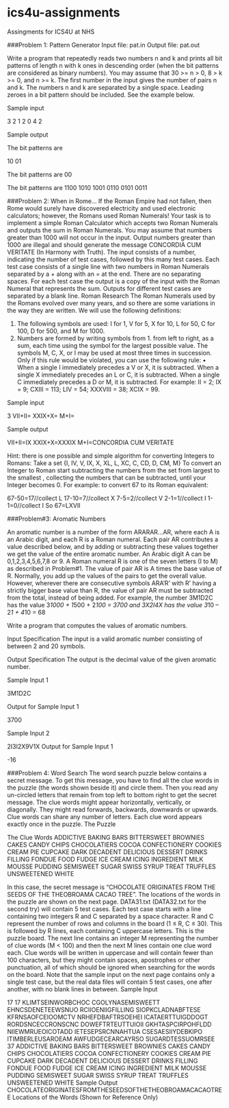 # ics4u-assignments
Assingments for ICS4U at NHS

###Problem 1: Pattern Generator
Input file: pat.in 
Output file: pat.out

Write a program that repeatedly reads two numbers n and k and prints all bit patterns of length n with k ones in descending order (when the bit patterns are considered as binary numbers). You may assume that 30 >= n > 0, 8 > k >= 0, and n >= k. The first number in the input gives the number of pairs n and k. The numbers n and k are separated by a single space. Leading zeroes in a bit pattern should be included. See the example below. 


Sample input

3
2 1
2 0
4 2

Sample output

The bit patterns are

10
01

The bit patterns are
00

The bit patterns are
1100
1010
1001
0110
0101
0011


###Problem 2: When in Rome...
If the Roman Empire had not fallen, then Rome would surely have discovered electricity and used electronic calculators; however, the Romans used Roman Numerals! Your task is to implement a simple Roman Calculator which accepts two Roman Numerals and outputs the sum in Roman Numerals. You may assume that numbers greater than 1000 will not occur in the input. Output numbers greater than 1000 are illegal and should generate the message CONCORDIA CUM VERITATE (In Harmony with Truth). 
The input consists of a number, indicating the number of test cases, followed by this many test cases. Each test case consists of a single line with two numbers in Roman Numerals separated by a + along with an = at the end. There are no separating spaces. 
For each test case the output is a copy of the input with the Roman Numeral that represents the sum. Outputs for different test cases are separated by a blank line. 
Roman Research
The Roman Numerals used by the Romans evolved over many years, and so there are some variations in the way they are written. We will use the following definitions: 
1.	The following symbols are used: I for 1, V for 5, X for 10, L for 50, C for 100, D for 500, and M for 1000. 
2.	Numbers are formed by writing symbols from 1. from left to right, as a sum, each time using the symbol for the largest possible value. The symbols M, C, X, or I may be used at most three times in succession. Only if this rule would be violated, you can use the following rule: 
•	When a single I immediately precedes a V or X, it is subtracted. When a single X immediately precedes an L or C, it is subtracted. When a single C immediately precedes a D or M, it is subtracted. 
For example: II = 2; IX = 9; CXIII = 113; LIV = 54; XXXVIII = 38; XCIX = 99. 

Sample input

3
VII+II=
XXIX+X=
M+I=

Sample output

VII+II=IX
XXIX+X=XXXIX
M+I=CONCORDIA CUM VERITATE


Hint: there is one possible and simple algorithm for converting Integers to Romans:
Take a set {I, IV, V, IX, X, XL, L, XC, C, CD, D, CM, M}
To convert an Integer to Roman start subtracting the numbers from the set from largest to the smallest , collecting the numbers that can be subtracted, until your Integer becomes 0.
For example: to convert 67 to its Roman equivalent:

67-50=17//collect L
17-10=7//collect X
7-5=2//collect V
2-1=1//collect I
1-1=0//collect I
So 67=LXVII


###Problem#3: Aromatic Numbers

An aromatic number is a number of the form ARARAR…AR, where each A is an Arabic digit, and each R is a Roman numeral. Each pair AR contributes a value described below, and by adding or subtracting these values together we get the value of the entire aromatic
number.
An Arabic digit A can be 0,1,2,3,4,5,6,7,8 or 9. A Roman numeral R is one of the seven letters (I to M) as described in Problem#1.
The value of pair AR is A times the base value of R. Normally, you add up the values of the pairs to get the overall value. However, wherever there are consecutive symbols ARA’R’ with R’ having a strictly bigger base value than R, the value of pair AR must be subtracted from the total, instead of being added.
For example, the number 3M1D2C has the value 3*1000 + 1*500 + 2*100 = 3700 and 3X2I4X has the value 3*10 – 2*1 + 4*10 = 68

Write a program that computes the values of aromatic numbers.

Input Specification
The input is a valid aromatic number consisting of between 2 and 20 symbols.

Output Specification
The output is the decimal value of the given aromatic number.

Sample Input 1

3M1D2C

Output for Sample Input 1

3700

Sample Input 2

2I3I2X9V1X
Output for Sample Input 1

-16











###Problem 4: Word Search 
The word search puzzle below contains a secret message. To get this message, you have to find all the clue words in the puzzle (the words shown beside it) and circle them. Then you read any un-circled letters that remain from top left to bottom right to get the secret message. The clue words might appear horizontally, vertically, or diagonally. They might read forwards, backwards, downwards or upwards. Clue words can share any number of letters. Each clue word appears exactly once in the puzzle. 
The Puzzle 							 

The Clue Words
ADDICTIVE 
BAKING 
BARS 
BITTERSWEET 
BROWNIES 
CAKES 
CANDY 
CHIPS 
CHOCOLATIERS 
COCOA 
CONFECTIONERY 
COOKIES 
CREAM PIE 
CUPCAKE 
DARK 
DECADENT 
DELICIOUS 
DESSERT 
DRINKS 
FILLING 
FONDUE 
FOOD 
FUDGE 
ICE CREAM 
ICING 
INGREDIENT 
MILK 
MOUSSE 
PUDDING 
SEMISWEET 
SUGAR 
SWISS 
SYRUP 
TREAT 
TRUFFLES 
UNSWEETENED 
WHITE


In this case, the secret message is “CHOCOLATE ORIGINATES FROM THE SEEDS OF THE THEOBROAMA CACAO TREE”. The locations of the words in the puzzle are shown on the next page. 
DATA31.txt (DATA32.txt for the second try) will contain 5 test cases. Each test case starts with a line containing two integers R and C separated by a space character. R and C represent the number of rows and columns in the board (1 ≤ R, C ≤ 30). This is followed by R lines, each containing C uppercase letters. This is the puzzle board. The next line contains an integer M representing the number of clue words (M < 100) and then the next M lines contain one clue word each. Clue words will be written in uppercase and will contain fewer than 100 characters, but they might contain spaces, apostrophes or other punctuation, all of which should be ignored when searching for the words on the board. 
Note that the sample input on the next page contains only a single test case, but the real data files will contain 5 test cases, one after another, with no blank lines in between. 
Sample Input 

17 17 
KLIMTSEINWORBCHOC 
CGOLYNASEMISWEETT 
EHNCSDENETEEWSNUO 
RCIIOENIIGFILLING 
SIOPKCLADNABFTESE 
KFRNSAOFCEIOOMCTV 
NRHEFDBAFTRSOEHEI 
ICATAERTTUIGDDOGT 
RORDSNCECCRONSCNC 
DOWEFTRTEUTTUIOII 
GKHTASPCIRPOHFLDD 
NIIEWMRUEOICOTADD 
IETESEPSRCNNAHTUA 
CSESAESIIYDEBKIPO 
ITIMBERLEUSAROEAM 
AWFUDGECEARCAYRSO 
SUGARDTESSUOMRSEE 
37 
ADDICTIVE 
BAKING 
BARS 
BITTERSWEET 
BROWNIES 
CAKES 
CANDY 
CHIPS 
CHOCOLATIERS 
COCOA 
CONFECTIONERY 
COOKIES 
CREAM PIE 
CUPCAKE 
DARK 
DECADENT 
DELICIOUS 
DESSERT 
DRINKS 
FILLING 
FONDUE 
FOOD 
FUDGE 
ICE CREAM 
ICING 
INGREDIENT 
MILK 
MOUSSE 
PUDDING 
SEMISWEET 
SUGAR 
SWISS 
SYRUP 
TREAT 
TRUFFLES 
UNSWEETENED 
WHITE
Sample Output 
CHOCOLATEORIGINATESFROMTHESEEDSOFTHETHEOBROAMACACAOTREE 
Locations of the Words (Shown for Reference Only) 




